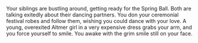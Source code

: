 Your siblings are bustling around, getting ready for the Spring Ball. Both are talking exitedly about their dancing partners. You don your ceremonial
festival robes and follow them, wishing you could dance with your love. A young, overexited Altmer girl in a very expensive dress grabs your arm,
and you force yourself to smile. You awake with the grim smile still on your face.
